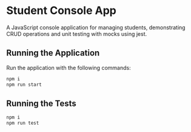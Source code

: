 # Student Console App

A JavaScript console application for managing students, demonstrating CRUD operations and unit testing with mocks using jest.

## Running the Application
Run the application with the following commands:
```bash
npm i
npm run start
```

## Running the Tests
```bash
npm i
npm run test
```
